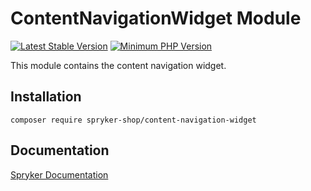 # ContentNavigationWidget Module
[![Latest Stable Version](https://poser.pugx.org/spryker-shop/content-navigation-widget/v/stable.svg)](https://packagist.org/packages/spryker-shop/content-navigation-widget)
[![Minimum PHP Version](https://img.shields.io/badge/php-%3E%3D%207.4-8892BF.svg)](https://php.net/)

This module contains the content navigation widget.

## Installation

```
composer require spryker-shop/content-navigation-widget
```

## Documentation

[Spryker Documentation](https://docs.spryker.com)
